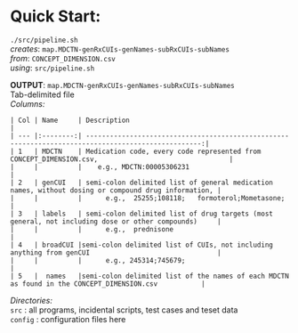 
# Quick Start:
`./src/pipeline.sh`  
  _creates_: `map.MDCTN-genRxCUIs-genNames-subRxCUIs-subNames`  
  _from_: `CONCEPT_DIMENSION.csv`  
  _using_: `src/pipeline.sh`

**OUTPUT**: `map.MDCTN-genRxCUIs-genNames-subRxCUIs-subNames`  
Tab-delimited file  
_Columns:_
```
| Col | Name     | Description                                                                                         |
| --- |:--------:| ---------------------------------------------------------------------------------------------------:|
| 1   | MDCTN    | Medication code, every code represented from CONCEPT_DIMENSION.csv,                                 |
|     |          |	  e.g., MDCTN:00005306231                                                                          |
| 2   | genCUI   | semi-colon delimited list of general medication names, without dosing or compound drug information, |
|     |          |		e.g.,  25255;108118;   formoterol;Mometasone;                                                    |
| 3   | labels   | semi-colon delimited list of drug targets (most general, not including dose or other compounds)     |
|     |          |		e.g.,  prednisone                                                                                |
| 4   | broadCUI |semi-colon delimited list of CUIs, not including anything from genCUI                                |
|     |	         |  	e.g., 245314;745679;                                                                             |
| 5   |  names   |semi-colon delimited list of the names of each MDCTN as found in the CONCEPT_DIMENSION.csv           |
```
_Directories:_  
`src`    : all programs, incidental scripts, test cases and teset data  
`config` : configuration files here
